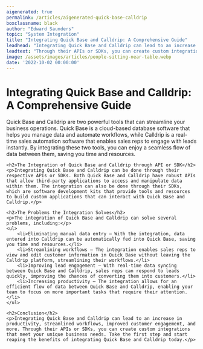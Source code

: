 ```yaml
---
aigenerated: true
permalink: /articles/aigenerated-quick-base-calldrip
boxclassname: black
author: "Edward Saunders"
topic: "System Integration"
title: "Integrating Quick Base and Calldrip: A Comprehensive Guide"
leadhead: "Integrating Quick Base and Calldrip can lead to an increase in productivity, streamlined workflows, improved customer engagement, and more"
leadtext: "Through their APIs or SDKs, you can create custom integrations that meet your unique business needs. Take the first step and start reaping the benefits of integrating Quick Base and Calldrip today."
image: /assets/images/articles/people-sitting-near-table.webp
date: '2022-10-02 00:00:00'
---
```

<div class="arttext">	<h1>Integrating Quick Base and Calldrip: A Comprehensive Guide</h1>
	<p>Quick Base and Calldrip are two powerful tools that can streamline your business operations. Quick Base is a cloud-based database software that helps you manage data and automate workflows, while Calldrip is a real-time sales automation software that enables sales reps to engage with leads instantly. By integrating these two tools, you can enjoy a seamless flow of data between them, saving you time and resources. </p>

	<h2>The Integration of Quick Base and Calldrip through API or SDK</h2>
	<p>Integrating Quick Base and Calldrip can be done through their respective APIs or SDKs. Both Quick Base and Calldrip have robust APIs that allow third-party applications to access and manipulate data within them. The integration can also be done through their SDKs, which are software development kits that provide tools and resources to build custom applications that can interact with Quick Base and Calldrip.</p>

	<h2>The Problems the Integration Solves</h2>
	<p>The integration of Quick Base and Calldrip can solve several problems, including:</p>
	<ul>
		<li>Eliminating manual data entry – With the integration, data entered into Calldrip can be automatically fed into Quick Base, saving you time and resources.</li>
		<li>Streamlining workflows – The integration enables sales reps to view and edit customer information in Quick Base without leaving the Calldrip platform, streamlining their workflows.</li>
		<li>Improving lead engagement – With real-time data syncing between Quick Base and Calldrip, sales reps can respond to leads quickly, improving the chances of converting them into customers.</li>
		<li>Increasing productivity – The integration allows for an efficient flow of data between Quick Base and Calldrip, enabling your team to focus on more important tasks that require their attention.</li>
	</ul>

	<h2>Conclusion</h2>
	<p>Integrating Quick Base and Calldrip can lead to an increase in productivity, streamlined workflows, improved customer engagement, and more. Through their APIs or SDKs, you can create custom integrations that meet your unique business needs. Take the first step and start reaping the benefits of integrating Quick Base and Calldrip today.</p>
</div>